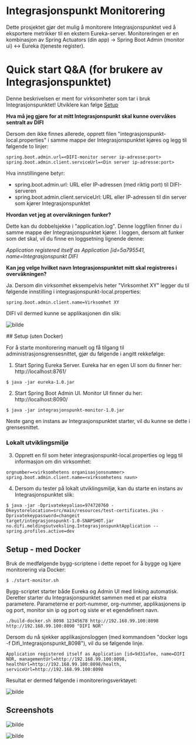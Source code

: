# Integrasjonspunkt Monitorering

Dette prosjektet gjør det mulig å monitorere Integrasjonspunktet ved å eksportere metrikker til en ekstern Eureka-server.
Monitoreringen er en kombinasjon av Spring Actuators (din app) -> Spring Boot Admin (monitor ui) <-> Eureka (tjeneste register).

# Quick start Q&A (for brukere av Integrasjonspunktet)

Denne beskrivelsen er ment for virksomheter som tar i bruk Integrasjonspunktet! Utviklere kan følge [Setup](#setup)

**Hva må jeg gjøre for at mitt Integrasjonspunkt skal kunne overvåkes sentralt av DIFI**

Dersom den ikke finnes allerede, opprett filen "integrasjonspunkt-local.properties" i samme mappe der Integrasjonspunktet kjøres og legg til
følgende to linjer:

```shell
spring.boot.admin.url=<DIFI-monitor server ip-adresse:port>
spring.boot.admin.client.serviceUrl=<Din server ip-adresse:port>
```

Hva innstillingene betyr:

- spring.boot.admin.url: URL eller IP-adressen (med riktig port) til DIFI-serveren   
- spring.boot.admin.client.serviceUrl: URL eller IP-adressen til din server som kjører Integrasjonspunktet

**Hvordan vet jeg at overvåkningen funker?**

Dette kan du dobbelsjekke i "application.log". Denne loggfilen finner du i samme mappe der Integrasjonspunktet kjører. I loggen, dersom 
alt funker som det skal, vil du finne en loggsetning lignende denne:

*Application registered itself as Application [id=5a795541, name=Integrasjonspunkt DIFI*

**Kan jeg velge hvilket navn Integrasjonspunktet mitt skal registreres i overvåkningen?**

Ja. Dersom din virksomhet eksempelvis heter "Virksomhet XY" legger du til følgende innstilling i integrasjonspunkt-local.properties:

```shell
spring.boot.admin.client.name=Virksomhet XY
```

DIFI vil dermed kunne se applikasjonen din slik:

![bilde](https://github.com/difi/meldingsutveksling-mellom-offentlige-virksomheter/blob/master/monitorering/egendefinert_navn.png "Egendefinert navn")

<a name="setup">
## Setup (uten Docker)

For å starte monitorering manuelt og få tilgang til administrasjonsgrensesnittet, gjør du følgende i angitt rekkefølge:

1) Start Spring Eureka Server. Eureka har en egen UI som du finner her: http://localhost:8761/

```shell
$ java -jar eureka-1.0.jar
```

2) Start Spring Boot Admin UI. Monitor UI finner du her: http://localhost:8090/

```shell
$ java -jar integrasjonspunkt-monitor-1.0.jar
```

Neste gang en instans av Integrasjonspunktet starter, vil du kunne se dette i grensesnittet.

### Lokalt utviklingsmiljø

3) Opprett en fil som heter integrasjonspunkt-local.properties og legg til informasjon om din virksomhet:

```shell
orgnumber=<virksomhetens organisasjonsnummer>
spring.boot.admin.client.name=<virksomhetens navn>
```

4) Dersom du tester på lokalt utviklingsmiljø, kan du starte en instans av Integrasjonspunktet slik:

```shell
$ java -jar -Dprivatekeyalias=974720760 -Dkeystorelocation=src/main/resources/test-certificates.jks -Dprivatekeypassword=changeit 
target/integrasjonspunkt-1.0-SNAPSHOT.jar no.difi.meldingsutveksling.IntegrasjonspunktApplication --spring.profiles.active=dev
```

## Setup - med Docker

Bruk de medfølgende bygg-scriptene i dette repoet for å bygge og kjøre monitorering via Docker:

```shell
$ ./start-monitor.sh
```

Bygg-scriptet starter både Eureka og Admin UI med linking automatisk. Deretter starter du Integrasjonspunktet sammen med et par ekstra
parametere. Parameterne er port-nummer, org-nummer, applikasjonens ip og port, monitor sin ip og port og siste er et egendefinert navn.

```shell
./build-docker.sh 8098 12345678 http://192.168.99.100:8098 http://192.168.99.100:8090 "DIFI NOR"
```

Dersom du nå sjekker applikasjonsloggen (med kommandoen "docker logs -f Difi_Integrasjonspunkt_8098"), vil du se følgende linje.


```shell
Application registered itself as Application [id=9d31afee, name=DIFI NOR, managementUrl=http://192.168.99.100:8098, healthUrl=http://192.168.99.100:8098/health, serviceUrl=http://192.168.99.100:8098
```

Resultat er dermed følgende i monitoreringsverktøyet:

![bilde](https://github.com/difi/meldingsutveksling-mellom-offentlige-virksomheter/blob/master/monitorering/docker.png "Docker-monitor")


## Screenshots

![bilde](https://github.com/difi/meldingsutveksling-mellom-offentlige-virksomheter/blob/master/monitorering/metrics1.png "Toppmeny med statusinfo")

![bilde](https://github.com/difi/meldingsutveksling-mellom-offentlige-virksomheter/blob/master/monitorering/metrics2.png "Grafer og metrikker")